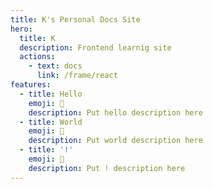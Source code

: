 ```yaml
---
title: K's Personal Docs Site
hero:
  title: K
  description: Frontend learnig site
  actions:
    - text: docs
      link: /frame/react
features:
  - title: Hello
    emoji: 💎
    description: Put hello description here
  - title: World
    emoji: 🌈
    description: Put world description here
  - title: '!'
    emoji: 🚀
    description: Put ! description here
---
```

